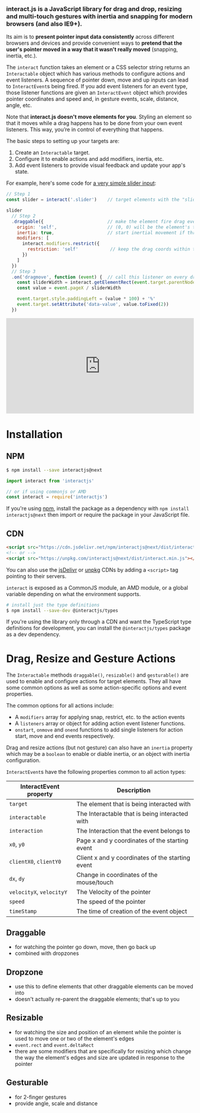 <h3>
interact.js is a JavaScript library for drag and drop, resizing and multi-touch
gestures with inertia and snapping for modern browsers (and also IE9+).
</h3>

Its aim is to **present pointer input data consistently** across different
browsers and devices and provide convenient ways to **pretend that the user's
pointer moved in a way that it wasn't really moved** (snapping, inertia, etc.).

The `interact` function takes an element or a CSS selector string returns an
`Interactable` object which has various methods to configure actions and event
listeners. A sequence of pointer down, move and up inputs can lead to
`InteractEvent`s being fired. If you add event listeners for an event type,
those listener functions are given an `InteractEvent` object which provides
pointer coordinates and speed and, in gesture events, scale, distance, angle,
etc.

Note that **interact.js doesn't move elements for you**.  Styling an
element so that it moves while a drag happens has to be done from your own event
listeners. This way, you’re in control of everything that happens.

The basic steps to setting up your targets are:

 1. Create an `Interactable` target.
 2. Configure it to enable actions and add modifiers, inertia, etc.
 3. Add event listeners to provide visual feedback and update your app's state.

For example, here's some code for [a very simple slider input][slider-demo]:

```js
// Step 1
const slider = interact('.slider')    // target elements with the "slider" class

slider
  // Step 2
  .draggable({                        // make the element fire drag events
    origin: 'self',                   // (0, 0) will be the element's top-left
    inertia: true,                    // start inertial movement if thrown
    modifiers: [
      interact.modifiers.restrict({
        restriction: 'self'            // keep the drag coords within the element
      })
    ]
  })
  // Step 3
  .on('dragmove', function (event) {  // call this listener on every dragmove
    const sliderWidth = interact.getElementRect(event.target.parentNode).width
    const value = event.pageX / sliderWidth

    event.target.style.paddingLeft = (value * 100) + '%'
    event.target.setAttribute('data-value', value.toFixed(2))
  })
```

<iframe height="265" style="width: 100%; height: 256px" scrolling="no" title="interact.js
simple slider"
src="https://codepen.io/taye/embed/GgpxNq/?height=265&theme-id=dark&default-tab=result"
frameborder="no" allowtransparency="true" allowfullscreen="true">
  See the Pen <a href='https://codepen.io/taye/pen/GgpxNq/'>interact.js simple slider</a> by Taye A
  (<a href='https://codepen.io/taye'>@taye</a>) on <a href='https://codepen.io'>CodePen</a>.
</iframe>

Installation
============

NPM
---

```sh
$ npm install --save interactjs@next
```

```js
import interact from 'interactjs'

// or if using commonjs or AMD
const interact = require('interactjs')
```

If you're using [npm](npm), install the package as a dependency with `npm install
interactjs@next` then import or require the package in your JavaScript file.

CDN
---

```html
<script src="https://cdn.jsdelivr.net/npm/interactjs@next/dist/interact.min.js"></script>
<!-- or -->
<script src="https://unpkg.com/interactjs@next/dist/interact.min.js"></script>
```

You can also use the [jsDelivr](https://www.jsdelivr.com/package/npm/interactjs)
or [unpkg](https://unpkg.com/interactjs@next) CDNs by adding a `<script>` tag
pointing to their servers.

`interact` is exposed as a CommonJS module, an AMD module, or a global variable
depending on what the environment supports.

```sh
# install just the type definitions
$ npm install --save-dev @interactjs/types
```

If you're using the library only through a CDN and want the TypeScript type
definitions for development, you can install the `@interactjs/types` package as
a dev dependency.

Drag, Resize and Gesture Actions
================================

The `Interactable` methods `draggable()`, `resizable()` and `gesturable()` are
used to enable and configure actions for target elements. They all have some
common options as well as some action-specific options and event properties.

The common options for all actions include:

 - A `modifiers` array for applying snap, restrict, etc. to the action events
 - A `listeners` array or object for adding action event listener functions.
 - `onstart`, `onmove` and `onend` functions to add single listeners for action
   start, move and end events respectively.

Drag and resize actions (but not gesture) can also have an `inertia`
property which may be a `boolean` to enable or diable inertia, or an object with
inertia configuration.

`InteractEvent`s have the following properties common to all action types:

| InteractEvent property  | Description                                       |
| ----------------------- | --------------------------------------------------|
| `target`                | The element that is being interacted with         |
| `interactable`          | The Interactable that is being interacted with    |
| `interaction`           | The Interaction that the event belongs to         |
| `x0`, `y0`              | Page x and y coordinates of the starting event    |
| `clientX0`, `clientY0`  | Client x and y coordinates of the starting event  |
| `dx`, `dy`              | Change in coordinates of the mouse/touch          |
| `velocityX`, `velocityY`| The Velocity of the pointer                       |
| `speed`                 | The speed of the pointer                          |
| `timeStamp`             | The time of creation of the event object          |

Draggable
---------

<!-- TODO -->
 - for watching the pointer go down, move, then go back up
 - combined with dropzones

Dropzone
--------

<!-- TODO -->
 - use this to define elements that other draggable elements can be moved into
 - doesn't actually re-parent the draggable elements; that's up to you

Resizable
---------

<!-- TODO -->
 - for watching the size and position of an element while the pointer is used to
   move one or two of the element's edges
 - `event.rect` and `event.deltaRect`
 - there are some modifiers that are specifically for resizing which change the
   way the element's edges and size are updated in response to the pointer

Gesturable
----------

<!-- TODO -->
 - for 2-finger gestures
 - provide angle, scale and distance

[slider-demo]: https://codepen.io/taye/pen/GgpxNq
[npm]: https://docs.npmjs.com/about-npm/
